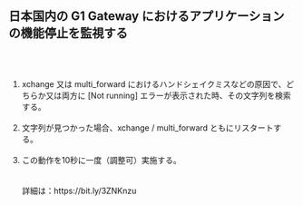<h2>日本国内の G1 Gateway におけるアプリケーションの機能停止を監視する</h2><br><br>
<ol>
  <li>xchange 又は multi_forward におけるハンドシェイクミスなどの原因で、どちらか又は両方に [Not running] エラーが表示された時、その文字列を検索する。</li><br>
  <li>文字列が見つかった場合、xchange / multi_forward ともにリスタートする。</li><br>
  <li>この動作を10秒に一度（調整可）実施する。</li><br><br>
  詳細は：https://bit.ly/3ZNKnzu
  
</ol>
